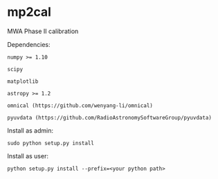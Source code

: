 # mp2cal
MWA Phase II calibration

Dependencies:

    numpy >= 1.10
    
    scipy
    
    matplotlib
    
    astropy >= 1.2
    
    omnical (https://github.com/wenyang-li/omnical)
    
    pyuvdata (https://github.com/RadioAstronomySoftwareGroup/pyuvdata)
    
Install as admin:

    sudo python setup.py install
    
Install as user:

    python setup.py install --prefix=<your python path>
